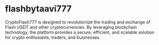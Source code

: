 # flashbytaavi777
CryptoFlash777 is designed to revolutionize the trading and exchange of Flash USDT and other cryptocurrencies. By leveraging blockchain technology, the platform provides a secure, efficient, and scalable solution for crypto enthusiasts, traders, and businesses.

